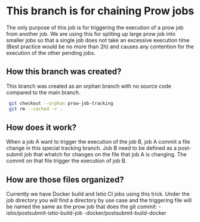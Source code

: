 # This branch is for chaining Prow jobs

The only purpose of this job is for triggering the execution of a prow job from another job.
We are using this for spliting up large prow job into smaller jobs so that a single job does not take an excessive 
execution time (Best practice would be no more than 2h) and causes any contention for the execution of the other pending
jobs.

## How this branch was created?
This branch was created as an orphan branch with no source code compared to the main branch.

```bash
 git checkout --orphan prow-job-tracking
 git rm --cached -r .
 ```
## How does it work?
When a job A want to trigger the execution of the job B, job A commit a file change in
this special tracking branch.
Job B need to be defined as a post-submit job that whatch for changes on the file that job A is changing.
The commit on that file trigger the execution of job B.
## How are those files organized?
Currently we have Docker build and Istio CI jobs using this trick.
Under the job directory you will find a directory by use case and the triggering file will be named the same as the prow job that does the git commit:
-istio/postsubmit-istio-build-job
-docker/postsubmit-build-docker
